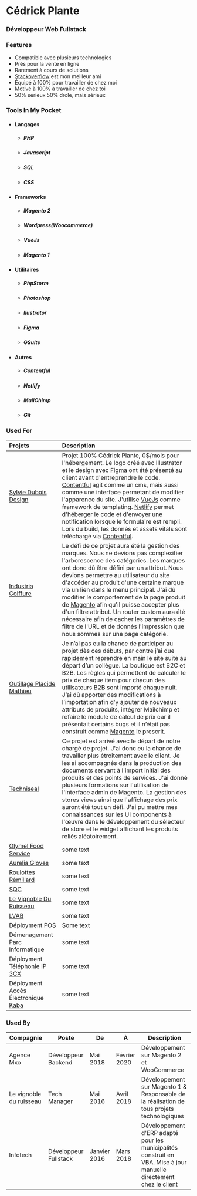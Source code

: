 # Cédrick Plante
### Développeur Web Fullstack
### Features
- Compatible avec plusieurs technologies
- Près pour la vente en ligne
- Rarement à cours de solutions
- [Stackoverflow](https://stackoverflow.com/ "stackoverflow") est mon meilleur ami
- Équipé à 100% pour travailler de chez moi
- Motivé à 100% à travailler de chez toi
- 50% sérieux 50% drole, mais sérieux

### Tools In My Pocket
+ #### Langages
	+ ##### PHP
	+ ##### Javascript
	+ ##### SQL
	+ ##### CSS
+ #### Frameworks
	+ ##### Magento 2
	+ ##### Wordpress(Woocommerce)
	+ ##### VueJs
	+ ##### Magento 1
+ #### Utilitaires
	+ ##### PhpStorm
	+ ##### Photoshop
	+ ##### Ilustrator
	+ ##### Figma
	+ ##### GSuite
+ #### Autres
	+ ##### Contentful
	+ ##### Netlify
	+ ##### MailChimp 
	+ ##### Git
	
### Used For
| Projets | Description |
| :------------ | :------------ |
| [Sylvie Dubois Design](https://sylviedubois.design/) | Projet 100% Cédrick Plante, 0$/mois pour l'hébergement. Le logo créé avec Illustrator et le design avec [Figma](https://www.figma.com/) ont été présenté au client avant d'entreprendre le code. [Contentful](https://www.contentful.com/) agit comme un cms, mais aussi comme une interface permetant de modifier l'apparence du site. J'utilise [VueJs](https://vuejs.org/) comme framework de templating. [Netlify](https://www.netlify.com/) permet d'héberger le code et d'envoyer une notification lorsque le formulaire est rempli. Lors du build, les donnés et assets vitals sont téléchargé via [Contentful](https://www.contentful.com/).
| [Industria Coiffure](https://www.industriacoiffure.ca/) |   Le défi de ce projet aura été la gestion des marques.  Nous ne devions pas complexifier l'arborescence des catégories. Les marques ont donc dû être défini par un attribut. Nous devions permettre au utilisateur du site d'accéder au produit d'une certaine marque via un lien dans le menu principal.  J'ai dû modifier le comportement de la page produit de [Magento](https://magento.com/) afin qu'il puisse accepter plus d'un filtre attribut.  Un router custom aura été nécessaire afin de cacher les paramètres de filtre de l'URL et de donnés l'impression que nous sommes sur une page catégorie. |
| [Outillage Placide Mathieu](https://placide.com/) | Je n’ai pas eu la chance de participer au projet dès ces débuts, par contre j’ai due rapidement reprendre en main le site suite au départ d’un collègue. La boutique est B2C et B2B. Les règles qui permettent de calculer le prix de chaque item pour chacun des utilisateurs B2B sont importé chaque nuit. J’ai dû apporter des modifications à l’importation afin d’y ajouter de nouveaux attributs de produits, intégrer Mailchimp et refaire le module de calcul de prix car il présentait certains bugs et il n’était pas construit comme [Magento](https://magento.com/) le prescrit. |
| [Techniseal](https://techniseal.com/) |  Ce projet est arrivé avec le départ de notre chargé de projet. J'ai donc eu la chance de travailler plus étroitement avec le client. Je les ai accompagnés dans la production des documents servant à l'import initial des produits et des points de services. J'ai donné plusieurs formations sur l'utilisation de l'interface admin de Magento. La gestion des stores views ainsi que l'affichage des prix auront été tout un défi. J'ai pu mettre mes connaissances sur les UI components à l'œuvre dans le développement du sélecteur de store et le widget affichant les produits reliés aléatoirement. |
| [Olymel Food Service](https://olymelfoodservice.com/fr/) |  some text  |
| [Aurelia Gloves](https://aureliaglovescanada.com/) |  some text  |
| [Roulottes Rémillard](https://roulottesremillard.com/) |  some text  |
| [SQC](https://www.sqc.ca/) |  some text  |
| [Le Vignoble Du Ruisseau](https://www.levignobleduruisseau.com/) |  some text  |
| [LVAB](http://lvab.ca/) |  some text  |
| Déployment POS |  Some text |
| Démenagement Parc Informatique |  some text  |
| Déployment Téléphonie IP [3CX](https://www.3cx.com/) |  some text  |
| Déployment Accès Électronique [Kaba](https://www.dormakaba.com/) |  some text  |


### Used By
|  Compagnie  |  Poste  |  De  |  À  |  Description  |
| ------------ | ------------ | ------------ | ------------ | ------------ |
| Agence Mxo | Développeur Backend |Mai 2018 | Février 2020 | Développement sur Magento 2 et WooCommerce |
| Le vignoble du ruisseau | Tech Manager  | Mai 2016 | Avril 2018 | Développement sur Magento 1 & Responsable de la réalisation de tous projets technologiques |
| Infotech | Développeur Fullstack | Janvier 2016 | Mars 2018 | Développement d'ERP adapté pour les municipalités construit en VBA. Mise à jour manuelle directement chez le client |
